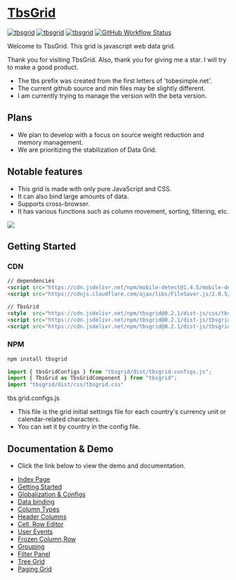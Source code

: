 # [TbsGrid](https://tobesimple.net)
<p>
<a href="https://tobesimple.net/" target="_blank"><img alt="tbsgrid" src="https://img.shields.io/badge/Html-CSS-blue"></a> 
<a href="https://tobesimple.net/" target="_blank"><img alt="tbsgrid" src="https://img.shields.io/badge/Pure-Javascript-blue"></a> 
<a href="https://tobesimple.net/" target="_blank"><img alt="tbsgrid" src="https://img.shields.io/badge/Web-Grid-blue"></a>
<a href="https://tobesimple.net/"><img alt="GitHub Workflow Status" src="https://img.shields.io/badge/build-0.1.X-blue"></a>
</p>

Welcome to TbsGrid.
This grid is javascript web data grid.

Thank you for visiting TbsGrid.
Also, thank you for giving me a star.
I will try to make a good product.

- The tbs prefix was created from the first letters of 'tobesimple.net'.
- The current github source and min files may be slightly different.
- I am currently trying to manage the version with the beta version.

## Plans

- We plan to develop with a focus on source weight reduction and memory management.
- We are prioritizing the stabilization of Data Grid.

## Notable features

- This grid is made with only pure JavaScript and CSS.
- It can also bind large amounts of data.
- Supports cross-browser.
- It has various functions such as column movement, sorting, filtering, etc.

<img src="https://github.com/user-attachments/assets/9f13ba36-9566-42cf-907b-735c5821c3da">

## Getting Started

### CDN
```html 
// dependencies
<script src="https://cdn.jsdelivr.net/npm/mobile-detect@1.4.5/mobile-detect.min.js"></script>
<script src="https://cdnjs.cloudflare.com/ajax/libs/FileSaver.js/2.0.5/FileSaver.min.js"></script>

// TbsGrid 
<style  src="https://cdn.jsdelivr.net/npm/tbsgrid@0.2.1/dist-js/css/tbsgrid.css" />
<script src="https://cdn.jsdelivr.net/npm/tbsgrid@0.2.1/dist-js/tbsgrid-configs.js" />
<script src="https://cdn.jsdelivr.net/npm/tbsgrid@0.2.1/dist-js/tbsgrid.min.js" />

```
### NPM 
```js 
npm install tbsgrid

import { tbsGridConfigs } from "tbsgrid/dist/tbsgrid-configs.js";
import { TbsGrid as TbsGridComponent } from "tbsgrid";
import "tbsgrid/dist/css/tbsgrid.css"
```

tbs.grid.configs.js

- This file is the grid initial settings file for each country's currency unit or calendar-related characters.
- You can set it by country in the config file.

## Documentation & Demo

- Click the link below to view the demo and documentation.

* [Index Page](https://tobesimple.net)
* [Getting Started](https://tobesimple.net/page70/page70_001.php)
* [Globalization & Configs](https://tobesimple.net/page70/page70_003.php)
* [Data binding](https://tobesimple.net/page71/page71_001.php)
* [Column Types](https://tobesimple.net/page72/page72_001.php)
* [Header Columns](https://tobesimple.net/page73/page73_002.php)
* [Cell, Row Editor](https://tobesimple.net/page74/page74_001.php)
* [User Events](https://tobesimple.net/page75/page75_001.php)  
* [Frozen Column,Row](https://tobesimple.net/page76/page76_001.php)
* [Grouping](https://tobesimple.net/page78/page78_001.php)
* [Filter Panel](https://tobesimple.net/page79/page79_001.php)
* [Tree Grid](https://tobesimple.net/page81/page81_001.php)
* [Paging Grid](https://tobesimple.net/page82/page82_001.php)


